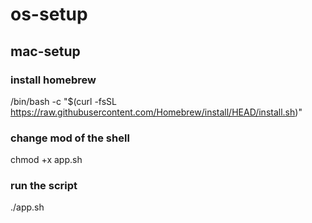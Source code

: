 # os-setup

## mac-setup ##

### install homebrew ###
/bin/bash -c "$(curl -fsSL https://raw.githubusercontent.com/Homebrew/install/HEAD/install.sh)"

### change mod of the shell ###
chmod +x app.sh

### run the script ###
./app.sh
